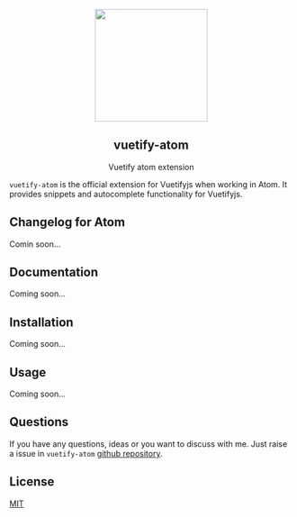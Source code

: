 <p align="center">
  <img height="200px"
  src="https://res.cloudinary.com/confidante/image/upload/v1520961320/logo_ew2tpg.png">
</p>

<h2 align="center">vuetify-atom</h2>
<p align="center">Vuetify atom extension</p>

`vuetify-atom` is the official extension for Vuetifyjs when working in Atom. It provides snippets and autocomplete functionality for Vuetifyjs.

## Changelog for Atom
Comin soon...

## Documentation
Coming soon...

## Installation
Coming soon...

##  Usage
Coming soon...

## Questions
If you have any questions, ideas or you want to discuss with me. Just raise a issue in `vuetify-atom` [github repository](https://github.com/vuetifyjs/vuetify-atom/issues).

## License
[MIT](https://github.com/vuetifyjs/vuetify-atom/blob/master/LICENSE)
